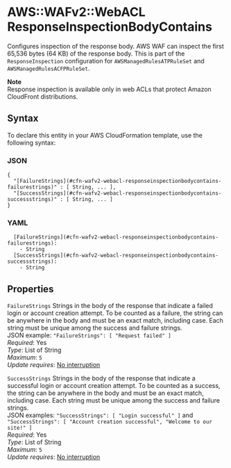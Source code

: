 # AWS::WAFv2::WebACL ResponseInspectionBodyContains<a name="aws-properties-wafv2-webacl-responseinspectionbodycontains"></a>

Configures inspection of the response body\. AWS WAF can inspect the first 65,536 bytes \(64 KB\) of the response body\. This is part of the `ResponseInspection` configuration for `AWSManagedRulesATPRuleSet` and `AWSManagedRulesACFPRuleSet`\. 

**Note**  
Response inspection is available only in web ACLs that protect Amazon CloudFront distributions\.

## Syntax<a name="aws-properties-wafv2-webacl-responseinspectionbodycontains-syntax"></a>

To declare this entity in your AWS CloudFormation template, use the following syntax:

### JSON<a name="aws-properties-wafv2-webacl-responseinspectionbodycontains-syntax.json"></a>

```
{
  "[FailureStrings](#cfn-wafv2-webacl-responseinspectionbodycontains-failurestrings)" : [ String, ... ],
  "[SuccessStrings](#cfn-wafv2-webacl-responseinspectionbodycontains-successstrings)" : [ String, ... ]
}
```

### YAML<a name="aws-properties-wafv2-webacl-responseinspectionbodycontains-syntax.yaml"></a>

```
  [FailureStrings](#cfn-wafv2-webacl-responseinspectionbodycontains-failurestrings): 
    - String
  [SuccessStrings](#cfn-wafv2-webacl-responseinspectionbodycontains-successstrings): 
    - String
```

## Properties<a name="aws-properties-wafv2-webacl-responseinspectionbodycontains-properties"></a>

`FailureStrings`  <a name="cfn-wafv2-webacl-responseinspectionbodycontains-failurestrings"></a>
Strings in the body of the response that indicate a failed login or account creation attempt\. To be counted as a failure, the string can be anywhere in the body and must be an exact match, including case\. Each string must be unique among the success and failure strings\.   
JSON example: `"FailureStrings": [ "Request failed" ]`   
*Required*: Yes  
*Type*: List of String  
*Maximum*: `5`  
*Update requires*: [No interruption](https://docs.aws.amazon.com/AWSCloudFormation/latest/UserGuide/using-cfn-updating-stacks-update-behaviors.html#update-no-interrupt)

`SuccessStrings`  <a name="cfn-wafv2-webacl-responseinspectionbodycontains-successstrings"></a>
Strings in the body of the response that indicate a successful login or account creation attempt\. To be counted as a success, the string can be anywhere in the body and must be an exact match, including case\. Each string must be unique among the success and failure strings\.   
JSON examples: `"SuccessStrings": [ "Login successful" ]` and `"SuccessStrings": [ "Account creation successful", "Welcome to our site!" ]`   
*Required*: Yes  
*Type*: List of String  
*Maximum*: `5`  
*Update requires*: [No interruption](https://docs.aws.amazon.com/AWSCloudFormation/latest/UserGuide/using-cfn-updating-stacks-update-behaviors.html#update-no-interrupt)